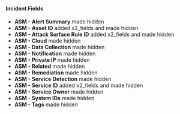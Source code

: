 #### Incident Fields
- **ASM - Alert Summary** made hidden
- **ASM - Asset ID** added x2_fields and made hidden
- **ASM - Attack Surface Rule ID** added x2_fields and made hidden
- **ASM - Cloud** made hidden
- **ASM - Data Collection** made hidden
- **ASM - Notification** made hidden
- **ASM - Private IP** made hidden
- **ASM - Related** made hidden
- **ASM - Remediation** made hidden
- **ASM - Service Detection** made hidden
- **ASM - Service ID** added x2_fields and made hidden
- **ASM - Service Owner** made hidden
- **ASM - System IDs** made hidden
- **ASM - Tags** made hidden